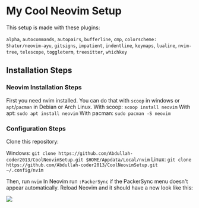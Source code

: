 # My Cool Neovim Setup

This setup is made with these plugins:

```alpha```,
```autocommands```,
```autopairs```,
```bufferline```,
```cmp```,
```colorscheme: Shatur/neovim-ayu```,
```gitsigns```,
```impatient```,
```indentline```,
```keymaps```,
```lualine```,
```nvim-tree```,
```telescope```,
```toggleterm```,
```treesitter```,
```whichkey```

## Installation Steps

### Neovim Installation Steps

First you need nvim installed.
You can do that with ```scoop``` in windows or ```apt```/```pacman``` in Debian or Arch Linux.
With scoop: ```scoop install neovim```
With apt: ```sudo apt install neovim```
With pacman: ```sudo pacman -S neovim```

### Configuration Steps

Clone this repository:

Windows: ```git clone https://github.com/Abdullah-coder2013/CoolNeovimSetup.git $HOME/Appdata/Local/nvim```
Linux: ```git clone https://github.com/Abdullah-coder2013/CoolNeovimSetup.git ~/.config/nvim```

Then, run ```nvim```
In Neovim run ```:PackerSync``` if the PackerSync menu doesn't appear automatically.
Reload Neovim and it should have a new look like this:

<img src="screenshot.png" />
